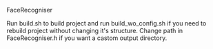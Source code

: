 FaceRecogniser

Run build.sh to build project and run build_wo_config.sh if you need to rebuild project without changing it's structure.
Change path in FaceRecogniser.h if you want a castom output directory. 